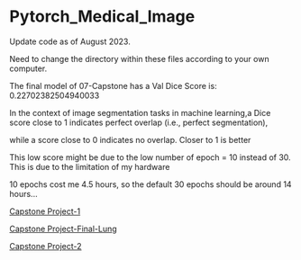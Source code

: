 # Pytorch_Medical_Image

Update code as of August 2023.

Need to change the directory within these files according to your own computer. 


The final model of 07-Capstone has a Val Dice Score is:  0.22702382504940033


In the context of image segmentation tasks in machine learning,a Dice score close to 1 indicates perfect overlap (i.e., perfect segmentation),


while a score close to 0 indicates no overlap. Closer to 1 is better


This low score might be due to the low number of epoch = 10 instead of 30. This is due to the limitation of my hardware


10 epochs cost me 4.5 hours, so the default 30 epochs should be around 14 hours...



[Capstone Project-1](07-CAPSTONE-PROJECT--Lung-Tumor-Segmentation/1.png)

[Capstone Project-Final-Lung](07-CAPSTONE-PROJECT--Lung-Tumor-Segmentation/Final_lung_model_10_epochs.mp4)

[Capstone Project-2](07-CAPSTONE-PROJECT--Lung-Tumor-Segmentation/2.png)
